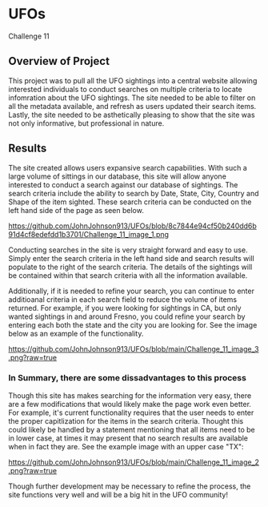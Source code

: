 # UFOs
Challenge 11


## Overview of Project

This project was to pull all the UFO sightings into a central website allowing interested individuals to conduct searches on multiple criteria to locate infomration about the UFO sightings.  The site needed to be able to filter on all the metadata available, and refresh as users updated their search items.  Lastly, the site needed to be asthetically pleasing to show that the site was not only informative, but professional in nature.


## Results 

The site created allows users expansive search capabilities.  With such a large volume of sittings in our database, this site will allow anyone interested to conduct a search against our database of sightings.  The search criteria include the ability to search by Date, State, City, Country and Shape of the item sighted.  These search criteria can be conducted on the left hand side of the page as seen below.

https://github.com/JohnJohnson913/UFOs/blob/8c7844e94cf50b240dd6b91d4cf8edefdd1b3701/Challenge_11_image_1.png

Conducting searches in the site is very straight forward and easy to use.   Simply enter the search criteria in the left hand side and search results will populate to the right of the search criteria.   The details of the sightings will be contained within that search criteria with all the information available.

Additionally, if it is needed to refine your search, you can continue to enter additioanal criteria in each search field to reduce the volume of items returned.  For example, if you were looking for sightings in CA, but only wanted sightings in and around Fresno, you could refine your search by entering each both the state and the city you are looking for.  See the image below as an example of the functionality.

https://github.com/JohnJohnson913/UFOs/blob/main/Challenge_11_image_3.png?raw=true

### In Summary, there are some dissadvantages to this process

Though this site has makes searching for the information very easy, there are a few modifications that would likely make the page work even better.   For example, it's current functionality requires that the user needs to enter the proper capitlization for the items in the search criteria.  Thought this could likely be handled by a statement mentioning that all items need to be in lower case, at times it may present that no search results are available when in fact they are.  See the example image with an upper case "TX":

https://github.com/JohnJohnson913/UFOs/blob/main/Challenge_11_image_2.png?raw=true

Though further development may be necessary to refine the process, the site functions very well and will be a big hit in the UFO community!

